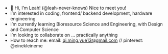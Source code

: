 - 👋 Hi, I’m Leah! (@leah-never-knows) Nice to meet you! 
- I’m interested in coding, frontend/ backend development, hardware engineering 
- I’m currently learning Bioresource Science and Engineering, with Design and Computer Science
- I’m looking to collaborate on ... practically anything 
- How to reach me: email: qi.ming.yue13@gmail.com // pinterest: @einekleineme



<!---
leah-never-knows/leah-never-knows is a ✨ special ✨ repository because its `README.md` (this file) appears on your GitHub profile.
You can click the Preview link to take a look at your changes.
--->
